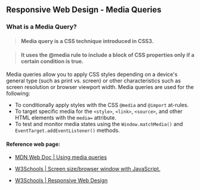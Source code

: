 ## Responsive Web Design - Media Queries

### What is a Media Query?

> #### Media query is a CSS technique introduced in CSS3.

> #### It uses the @media rule to include a block of CSS properties only if a certain condition is true.

Media queries allow you to apply CSS styles depending on a device's general type
(such as print vs. screen) or other characteristics such as screen resolution or
browser viewport width. Media queries are used for the following:

<ul>
  <li>To conditionally apply styles with the CSS <code>@media</code> and <code>@import</code> at-rules.</li>
  
  <li>To target specific media for the <code>&lt;style&gt;</code>, <code>&lt;link&gt;</code>, 
  <code>&lt;source&gt;</code>, and other HTML elements with the <code>media=</code> attribute.</li>
  
  <li>To test and monitor media states using the <code>Window.matchMedia()</code> and <code>EventTarget.addEventListener()</code> methods.
  </li>
</ul>

#### Reference web page:

- [MDN Web Doc | Using media queries](https://developer.mozilla.org/en-US/docs/Web/CSS/CSS_media_queries/Using_media_queries)

- [W3Schools | Screen size/browser window with JavaScript.](https://www.w3schools.com/howto/howto_js_get_current_window.asp#:~:text=Use%20window.,screen%20size%20of%20a%20page.)

- [W3Schools | Responsive Web Design ](https://www.w3schools.com/css/css_rwd_mediaqueries.asp)
